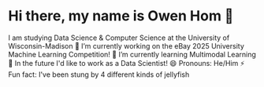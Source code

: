 # Hi there, my name is Owen Hom 👋
I am studying Data Science & Computer Science at the University of Wisconsin-Madison
🔭 I’m currently working on the eBay 2025 University Machine Learning Competition!
🌱 I’m currently learning Multimodal Learning
💬 In the future I'd like to work as a Data Scientist!
😄 Pronouns: He/Him
⚡ Fun fact: I've been stung by 4 different kinds of jellyfish
